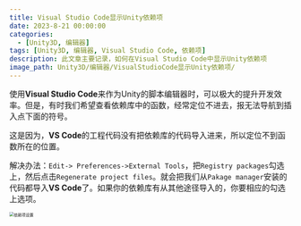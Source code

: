 ```yaml
---
title: Visual Studio Code显示Unity依赖项
date: 2023-8-21 00:00:00
categories:
  - [Unity3D, 编辑器]
tags: [Unity3D, 编辑器, Visual Studio Code, 依赖项]
description: 此文章主要记录，如何在Visual Studio Code中显示Unity依赖项
image_path: Unity3D/编辑器/VisualStudioCode显示Unity依赖项/
---
```




使用**Visual Studio Code**来作为Unity的脚本编辑器时，可以极大的提升开发效率。但是，有时我们希望查看依赖库中的函数，经常定位不进去，报无法导航到插入点下面的符号。



这是因为，**VS Code**的工程代码没有把依赖库的代码导入进来，所以定位不到函数所在的位置。

解决办法：`Edit-> Preferences->External Tools`，把`Registry packages`勾选上，然后点击`Regenerate project files`。就会把我们从`Pakage manager`安装的代码都导入**VS Code**了。如果你的依赖库有从其他途径导入的，你要相应的勾选上选项。

<img src="https://imageshack.yuilexi.cn/Unity3D/%E7%BC%96%E8%BE%91%E5%99%A8/VisualStudioCode%E6%98%BE%E7%A4%BAUnity%E4%BE%9D%E8%B5%96%E9%A1%B9/%E4%BE%9D%E8%B5%96%E9%A1%B9%E8%AE%BE%E7%BD%AE.png" alt="依赖项设置" style="zoom:50%" />